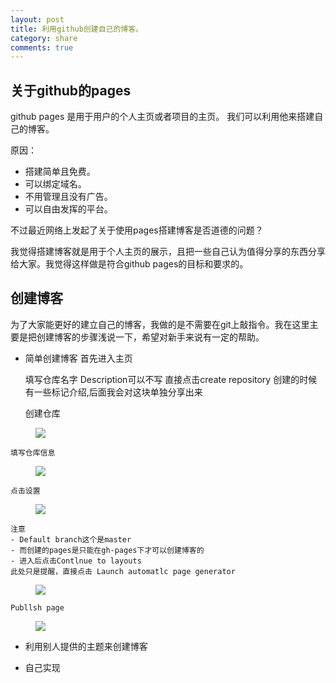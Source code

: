 ```yaml
---
layout: post
title: 利用github创建自己的博客。
category: share
comments: true
---
```



## 关于github的pages

github pages 是用于用户的个人主页或者项目的主页。
我们可以利用他来搭建自己的博客。

原因：

- 搭建简单且免费。
- 可以绑定域名。
- 不用管理且没有广告。
- 可以自由发挥的平台。

不过最近网络上发起了关于使用pages搭建博客是否道德的问题？

我觉得搭建博客就是用于个人主页的展示，且把一些自己认为值得分享的东西分享给大家。我觉得这样做是符合github pages的目标和要求的。

## 创建博客

为了大家能更好的建立自己的博客，我做的是不需要在git上敲指令。我在这里主要是把创建博客的步骤浅说一下，希望对新手来说有一定的帮助。

- 简单创建博客
首先进入主页


	填写仓库名字
	Description可以不写
	直接点击create repository
	创建的时候有一些标记介绍,后面我会对这块单独分享出来



	创建仓库


<figure>
   <img src="https://raw.githubusercontent.com/wfiskz/blog/gh-pages/res/create_repositories.png"></a>
   <figcaption></figcaption>
</figure>



	填写仓库信息



<figure>
   <img src="https://raw.githubusercontent.com/wfiskz/blog/gh-pages/res/edit_info.png"></a>
   <figcaption></figcaption>
</figure>



	点击设置


<figure>
   <img src="https://raw.githubusercontent.com/wfiskz/blog/gh-pages/res/sel_settings.png"></a>
   <figcaption></figcaption>
</figure>



	注意
	- Default branch这个是master
	- 而创建的pages是只能在gh-pages下才可以创建博客的
	- 进入后点击Contlnue to layouts
	此处只是提醒，直接点击 Launch automatlc page generator


<figure>
   <img src="https://raw.githubusercontent.com/wfiskz/blog/gh-pages/res/cteate_pages.png"></a>
   <figcaption></figcaption>
</figure>


	Publlsh page



<figure>
   <img src="https://raw.githubusercontent.com/wfiskz/blog/gh-pages/res/success.png"></a>
   <figcaption></figcaption>
</figure>


- 利用别人提供的主题来创建博客


	


- 自己实现


	

